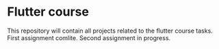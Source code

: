 # Flutter course

This repository will contain all projects related to the flutter course tasks.
First assignment comlite.
Second assignment in progress.
